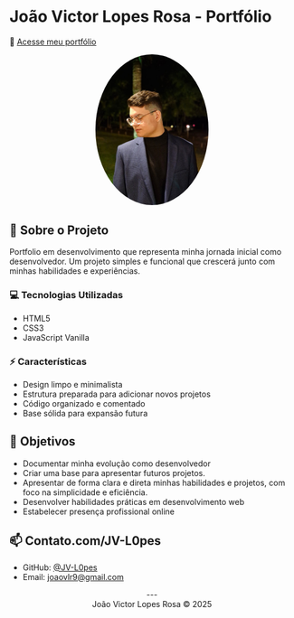 # João Victor Lopes Rosa - Portfólio
📍 <a href="https://jv-l0pes.github.io" target="_blank" rel="noopener noreferrer">Acesse meu portfólio</a>

<div align="center">
  <img src="./img/pfp.jpg" alt="Profile Picture" width="200" style="border-radius: 50%"/>
</div>

## 🚀 Sobre o Projeto

Portfolio em desenvolvimento que representa minha jornada inicial como desenvolvedor. Um projeto simples e funcional que crescerá junto com minhas habilidades e experiências.

### 💻 Tecnologias Utilizadas

- HTML5
- CSS3
- JavaScript Vanilla

### ⚡ Características

- Design limpo e minimalista
- Estrutura preparada para adicionar novos projetos
- Código organizado e comentado
- Base sólida para expansão futura

## 🎯 Objetivos
- Documentar minha evolução como desenvolvedor
- Criar uma base para apresentar futuros projetos.
- Apresentar de forma clara e direta minhas habilidades e projetos, com foco na simplicidade e eficiência.
- Desenvolver habilidades práticas em desenvolvimento web
- Estabelecer presença profissional online

## 📫 Contato.com/JV-L0pes

- GitHub: [@JV-L0pes](https://github.com/JV-L0pes)
- Email: joaovlr9@gmail.com
<div align="center">
---
<div align="center">
  João Victor Lopes Rosa © 2025</div>

